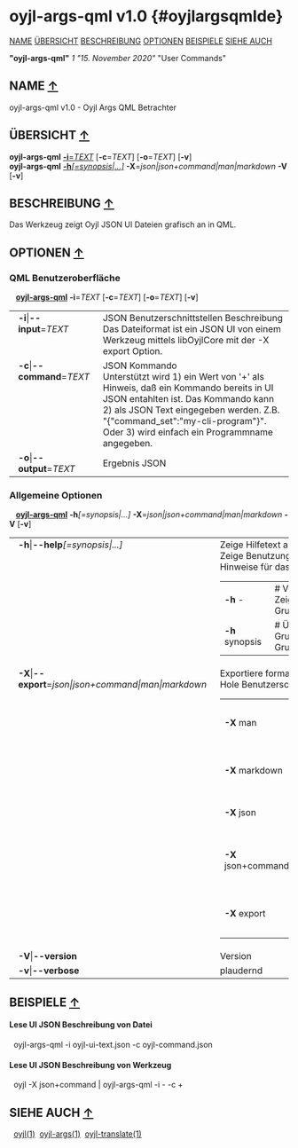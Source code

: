 # oyjl\-args\-qml v1.0 {#oyjlargsqmlde}
<a name="toc"></a>
[NAME](#name) [ÜBERSICHT](#synopsis) [BESCHREIBUNG](#description) [OPTIONEN](#options) [BEISPIELE](#examples) [SIEHE AUCH](#seealso) 

<strong>"oyjl-args-qml"</strong> *1* <em>"15. November 2020"</em> "User Commands"

<h2>NAME <a href="#toc" name="name">&uarr;</a></h2>

oyjl-args-qml v1.0 - Oyjl Args QML Betrachter

<h2>ÜBERSICHT <a href="#toc" name="synopsis">&uarr;</a></h2>

<strong>oyjl-args-qml</strong> <a href="#input"><strong>-i</strong>=<em>TEXT</em></a> [<strong>-c</strong>=<em>TEXT</em>] [<strong>-o</strong>=<em>TEXT</em>] [<strong>-v</strong>]
<br />
<strong>oyjl-args-qml</strong> <a href="#help"><strong>-h</strong><em>[=synopsis|...]</em></a> <strong>-X</strong>=<em>json|json+command|man|markdown</em> <strong>-V</strong> [<strong>-v</strong>]

<h2>BESCHREIBUNG <a href="#toc" name="description">&uarr;</a></h2>

Das Werkzeug zeigt Oyjl JSON UI Dateien grafisch an in QML.

<h2>OPTIONEN <a href="#toc" name="options">&uarr;</a></h2>

<h3 id="input">QML Benutzeroberfläche</h3>

&nbsp;&nbsp; <a href="#synopsis"><strong>oyjl-args-qml</strong></a> <strong>-i</strong>=<em>TEXT</em> [<strong>-c</strong>=<em>TEXT</em>] [<strong>-o</strong>=<em>TEXT</em>] [<strong>-v</strong>]

<table style='width:100%'>
 <tr><td style='padding-left:1em;padding-right:1em;vertical-align:top;width:25%'><strong>-i</strong>|<strong>--input</strong>=<em>TEXT</em></td> <td>JSON Benutzerschnittstellen Beschreibung<br />Das Dateiformat ist ein JSON UI von einem Werkzeug mittels libOyjlCore mit der -X export Option.  </td>
 </tr>
 <tr><td style='padding-left:1em;padding-right:1em;vertical-align:top;width:25%'><strong>-c</strong>|<strong>--command</strong>=<em>TEXT</em></td> <td>JSON Kommando<br />Unterstützt wird 1) ein Wert von '+' als Hinweis, daß ein Kommando bereits in UI JSON entahlten ist. Das Kommando kann 2) als JSON Text eingegeben werden. Z.B. "{"command_set":"my-cli-program"}". Oder 3) wird einfach ein Programmname angegeben.  </td>
 </tr>
 <tr><td style='padding-left:1em;padding-right:1em;vertical-align:top;width:25%'><strong>-o</strong>|<strong>--output</strong>=<em>TEXT</em></td> <td>Ergebnis JSON  </td>
 </tr>
</table>

<h3 id="help">Allgemeine Optionen</h3>

&nbsp;&nbsp; <a href="#synopsis"><strong>oyjl-args-qml</strong></a> <strong>-h</strong><em>[=synopsis|...]</em> <strong>-X</strong>=<em>json|json+command|man|markdown</em> <strong>-V</strong> [<strong>-v</strong>]

<table style='width:100%'>
 <tr><td style='padding-left:1em;padding-right:1em;vertical-align:top;width:25%'><strong>-h</strong>|<strong>--help</strong><em>[=synopsis|...]</em></td> <td>Zeige Hilfetext an<br />Zeige Benutzungsinformationen und Hinweise für das Werkzeug.
  <table>
   <tr><td style='padding-left:0.5em'><strong>-h</strong> -</td><td># Vollständige Hilfe : Zeige Hilfe für alle Gruppen</td></tr>
   <tr><td style='padding-left:0.5em'><strong>-h</strong> synopsis</td><td># Übersicht : Liste Gruppen - Zeige alle Gruppen mit Syntax</td></tr>
  </table>
  </td>
 </tr>
 <tr><td style='padding-left:1em;padding-right:1em;vertical-align:top;width:25%'><strong>-X</strong>|<strong>--export</strong>=<em>json|json+command|man|markdown</em></td> <td>Exportiere formatierten Text<br />Hole Benutzerschnittstelle als Text
  <table>
   <tr><td style='padding-left:0.5em'><strong>-X</strong> man</td><td># Handbuch : Unix Handbuchseite - Hole Unix Handbuchseite</td></tr>
   <tr><td style='padding-left:0.5em'><strong>-X</strong> markdown</td><td># Markdown : Formatierter Text - Hole formatierten Text</td></tr>
   <tr><td style='padding-left:0.5em'><strong>-X</strong> json</td><td># Json : GUI - Hole Oyjl Json Benutzerschnittstelle</td></tr>
   <tr><td style='padding-left:0.5em'><strong>-X</strong> json+command</td><td># Json + Kommando : GUI + Kommando - Hole Oyjl Json Benutzerschnittstelle mit Kommando</td></tr>
   <tr><td style='padding-left:0.5em'><strong>-X</strong> export</td><td># Export : Alle verfügbaren Daten - Erhalte Daten für Entwickler</td></tr>
  </table>
  </td>
 </tr>
 <tr><td style='padding-left:1em;padding-right:1em;vertical-align:top;width:25%'><strong>-V</strong>|<strong>--version</strong></td> <td>Version</td> </tr>
 <tr><td style='padding-left:1em;padding-right:1em;vertical-align:top;width:25%'><strong>-v</strong>|<strong>--verbose</strong></td> <td>plaudernd</td> </tr>
</table>


<h2>BEISPIELE <a href="#toc" name="examples">&uarr;</a></h2>

#### Lese UI JSON Beschreibung von Datei
&nbsp;&nbsp;oyjl-args-qml -i oyjl-ui-text.json -c oyjl-command.json
#### Lese UI JSON Beschreibung von Werkzeug
&nbsp;&nbsp;oyjl -X json+command | oyjl-args-qml -i - -c +

<h2>SIEHE AUCH <a href="#toc" name="seealso">&uarr;</a></h2>

&nbsp;&nbsp;[oyjl](oyjl.html)<a href="oyjl.md">(1)</a>&nbsp;&nbsp;[oyjl-args](oyjlargs.html)<a href="oyjlargs.md">(1)</a>&nbsp;&nbsp;[oyjl-translate](oyjltranslate.html)<a href="oyjltranslate.md">(1)</a>


